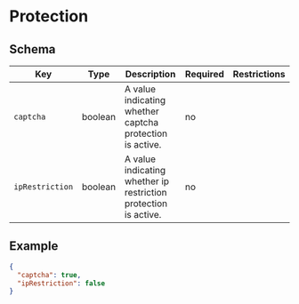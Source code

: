 # Protection

## Schema

| Key             | Type    | Description                                                     | Required | Restrictions |
| --------------- | ------- | --------------------------------------------------------------- | -------- | ------------ |
| `captcha`       | boolean | A value indicating whether captcha protection is active.        | no       |              |
| `ipRestriction` | boolean | A value indicating whether ip restriction protection is active. | no       |              |

## Example

```json
{
  "captcha": true,
  "ipRestriction": false
}
```
